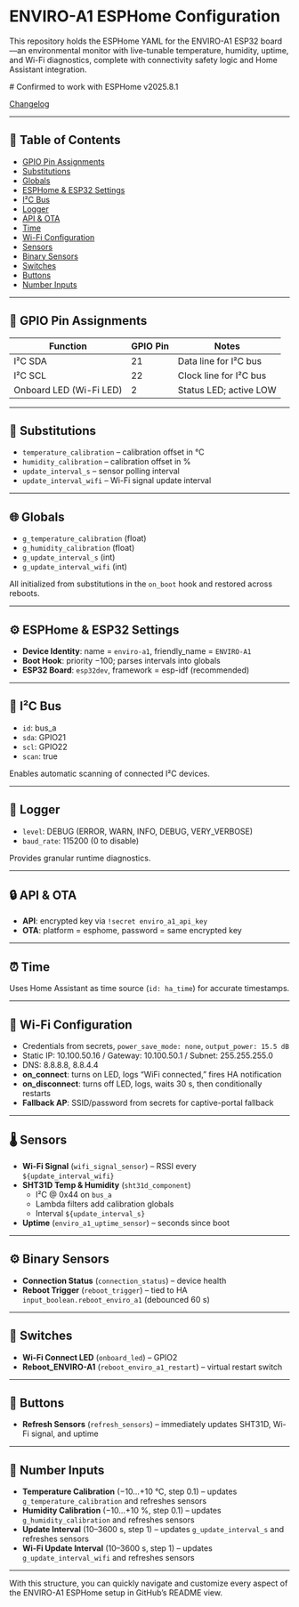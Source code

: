 <!DOCTYPE html>
<html lang="en">
<head>
  <meta charset="UTF-8">
</head>
<body>

  <h1>ENVIRO-A1 ESPHome Configuration</h1>
  <p>
    This repository holds the ESPHome YAML for the ENVIRO-A1 ESP32 board—an environmental monitor with live-tunable temperature, humidity, uptime, and Wi-Fi diagnostics, complete with connectivity safety logic and Home Assistant integration.
  </p>
# Confirmed to work with ESPHome v2025.8.1

[Changelog](https://esphome.io/changelog/2025.8.0/#release-202581---august-25)

  <hr />

  <h2>📑 Table of Contents</h2>
  <ul>
    <li><a href="#gpio-pin-assignments">GPIO Pin Assignments</a></li>
    <li><a href="#substitutions">Substitutions</a></li>
    <li><a href="#globals">Globals</a></li>
    <li><a href="#esphome--esp32-settings">ESPHome &amp; ESP32 Settings</a></li>
    <li><a href="#i²c-bus">I²C Bus</a></li>
    <li><a href="#logger">Logger</a></li>
    <li><a href="#api--ota">API &amp; OTA</a></li>
    <li><a href="#time">Time</a></li>
    <li><a href="#wi-fi-configuration">Wi-Fi Configuration</a></li>
    <li><a href="#sensors">Sensors</a></li>
    <li><a href="#binary-sensors">Binary Sensors</a></li>
    <li><a href="#switches">Switches</a></li>
    <li><a href="#buttons">Buttons</a></li>
    <li><a href="#number-inputs">Number Inputs</a></li>
  </ul>

  <hr />

  <h2 id="gpio-pin-assignments">🔌 GPIO Pin Assignments</h2>
  <table>
    <thead>
      <tr><th>Function</th><th>GPIO Pin</th><th>Notes</th></tr>
    </thead>
    <tbody>
      <tr><td>I²C SDA</td><td>21</td><td>Data line for I²C bus</td></tr>
      <tr><td>I²C SCL</td><td>22</td><td>Clock line for I²C bus</td></tr>
      <tr><td>Onboard LED (Wi-Fi LED)</td><td>2</td><td>Status LED; active LOW</td></tr>
    </tbody>
  </table>

  <hr />

  <h2 id="substitutions">🔧 Substitutions</h2>
  <ul>
    <li><code>temperature_calibration</code> – calibration offset in °C</li>
    <li><code>humidity_calibration</code> – calibration offset in %</li>
    <li><code>update_interval_s</code> – sensor polling interval</li>
    <li><code>update_interval_wifi</code> – Wi-Fi signal update interval</li>
  </ul>

  <hr />

  <h2 id="globals">🌐 Globals</h2>
  <ul>
    <li><code>g_temperature_calibration</code> (float)</li>
    <li><code>g_humidity_calibration</code> (float)</li>
    <li><code>g_update_interval_s</code> (int)</li>
    <li><code>g_update_interval_wifi</code> (int)</li>
  </ul>
  <p>All initialized from substitutions in the <code>on_boot</code> hook and restored across reboots.</p>

  <hr />

  <h2 id="esphome--esp32-settings">⚙️ ESPHome &amp; ESP32 Settings</h2>
  <ul>
    <li><strong>Device Identity</strong>: name = <code>enviro-a1</code>, friendly_name = <code>ENVIRO-A1</code></li>
    <li><strong>Boot Hook</strong>: priority −100; parses intervals into globals</li>
    <li><strong>ESP32 Board</strong>: <code>esp32dev</code>, framework = esp-idf (recommended)</li>
  </ul>

  <hr />

  <h2 id="i²c-bus">🔗 I²C Bus</h2>
  <ul>
    <li><code>id</code>: bus_a</li>
    <li><code>sda</code>: GPIO21</li>
    <li><code>scl</code>: GPIO22</li>
    <li><code>scan</code>: true</li>
  </ul>
  <p>Enables automatic scanning of connected I²C devices.</p>

  <hr />

  <h2 id="logger">📝 Logger</h2>
  <ul>
    <li><code>level</code>: DEBUG (ERROR, WARN, INFO, DEBUG, VERY_VERBOSE)</li>
    <li><code>baud_rate</code>: 115200 (0 to disable)</li>
  </ul>
  <p>Provides granular runtime diagnostics.</p>

  <hr />

  <h2 id="api--ota">🔒 API &amp; OTA</h2>
  <ul>
    <li><strong>API</strong>: encrypted key via <code>!secret enviro_a1_api_key</code></li>
    <li><strong>OTA</strong>: platform = esphome, password = same encrypted key</li>
  </ul>

  <hr />

  <h2 id="time">⏰ Time</h2>
  <p>Uses Home Assistant as time source (<code>id: ha_time</code>) for accurate timestamps.</p>

  <hr />

  <h2 id="wi-fi-configuration">📶 Wi-Fi Configuration</h2>
  <ul>
    <li>Credentials from secrets, <code>power_save_mode: none</code>, <code>output_power: 15.5 dB</code></li>
    <li>Static IP: 10.100.50.16 / Gateway: 10.100.50.1 / Subnet: 255.255.255.0</li>
    <li>DNS: 8.8.8.8, 8.8.4.4</li>
    <li><strong>on_connect</strong>: turns on LED, logs “WiFi connected,” fires HA notification</li>
    <li><strong>on_disconnect</strong>: turns off LED, logs, waits 30 s, then conditionally restarts</li>
    <li><strong>Fallback AP</strong>: SSID/password from secrets for captive-portal fallback</li>
  </ul>

  <hr />

  <h2 id="sensors">🌡 Sensors</h2>
  <ul>
    <li><strong>Wi-Fi Signal</strong> (<code>wifi_signal_sensor</code>) – RSSI every <code>${update_interval_wifi}</code></li>
    <li><strong>SHT31D Temp &amp; Humidity</strong> (<code>sht31d_component</code>)
      <ul>
        <li>I²C @ 0x44 on <code>bus_a</code></li>
        <li>Lambda filters add calibration globals</li>
        <li>Interval <code>${update_interval_s}</code></li>
      </ul>
    </li>
    <li><strong>Uptime</strong> (<code>enviro_a1_uptime_sensor</code>) – seconds since boot</li>
  </ul>

  <hr />

  <h2 id="binary-sensors">⚙️ Binary Sensors</h2>
  <ul>
    <li><strong>Connection Status</strong> (<code>connection_status</code>) – device health</li>
    <li><strong>Reboot Trigger</strong> (<code>reboot_trigger</code>) – tied to HA <code>input_boolean.reboot_enviro_a1</code> (debounced 60 s)</li>
  </ul>

  <hr />

  <h2 id="switches">🔀 Switches</h2>
  <ul>
    <li><strong>Wi-Fi Connect LED</strong> (<code>onboard_led</code>) – GPIO2</li>
    <li><strong>Reboot_ENVIRO-A1</strong> (<code>reboot_enviro_a1_restart</code>) – virtual restart switch</li>
  </ul>

  <hr />

  <h2 id="buttons">🔘 Buttons</h2>
  <ul>
    <li><strong>Refresh Sensors</strong> (<code>refresh_sensors</code>) – immediately updates SHT31D, Wi-Fi signal, and uptime</li>
  </ul>

  <hr />

  <h2 id="number-inputs">🔢 Number Inputs</h2>
  <ul>
    <li><strong>Temperature Calibration</strong> (−10…+10 °C, step 0.1) – updates <code>g_temperature_calibration</code> and refreshes sensors</li>
    <li><strong>Humidity Calibration</strong> (−10…+10 %, step 0.1) – updates <code>g_humidity_calibration</code> and refreshes sensors</li>
    <li><strong>Update Interval</strong> (10–3600 s, step 1) – updates <code>g_update_interval_s</code> and refreshes sensors</li>
    <li><strong>Wi-Fi Update Interval</strong> (10–3600 s, step 1) – updates <code>g_update_interval_wifi</code> and refreshes sensors</li>
  </ul>

  <hr />

  <p>
    With this structure, you can quickly navigate and customize every aspect of the ENVIRO-A1 ESPHome setup in GitHub’s README view.
  </p>

</body>
</html>
